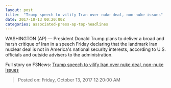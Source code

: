 ```yaml
---
layout: post
title:  "Trump speech to vilify Iran over nuke deal, non-nuke issues"
date: 2017-10-13 00:20:00Z
categories: associated-press-ap-top-headlines
---
```


WASHINGTON (AP) — President Donald Trump plans to deliver a broad and harsh critique of Iran in a speech Friday declaring that the landmark Iran nuclear deal is not in America's national security interests, according to U.S. officials and outside advisers to the administration.


Full story on F3News: [Trump speech to vilify Iran over nuke deal, non-nuke issues](http://www.f3nws.com/n/2ajzrC)

> Posted on: Friday, October 13, 2017 12:20:00 AM
